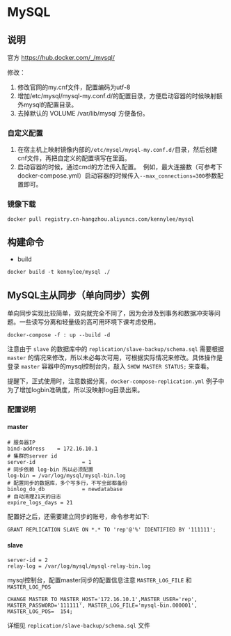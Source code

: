 # MySQL

## 说明

官方 https://hub.docker.com/_/mysql/

修改：

1. 修改官网的my.cnf文件，配置编码为utf-8
2. 增加/etc/mysql/mysql-my.conf.d/的配置目录，方便启动容器的时候映射额外mysql的配置目录。
3. 去掉默认的 VOLUME /var/lib/mysql 方便备份。

### 自定义配置

1. 在宿主机上映射镜像内部的`/etc/mysql/mysql-my.conf.d/`目录，然后创建cnf文件，再把自定义的配置填写在里面。
2. 启动容器的时候，通过cmd的方法传入配置。  例如，最大连接数（可参考下docker-compose.yml）启动容器的时候传入`--max_connections=300`参数配置即可。


### 镜像下载

```
docker pull registry.cn-hangzhou.aliyuncs.com/kennylee/mysql
```

## 构建命令 

* build

```
docker build -t kennylee/mysql ./
```

## MySQL主从同步（单向同步）实例

单向同步实现比较简单，双向就完全不同了，因为会涉及到事务和数据冲突等问题。一些读写分离和轻量级的高可用环境下课考虑使用。

```
docker-compose -f : up --build -d
```

注意由于 `slave` 的数据库中的 `replication/slave-backup/schema.sql` 需要根据 `master` 的情况来修改，所以未必每次可用，可根据实际情况来修改。具体操作是登录 `master` 容器中的mysql控制台内，敲入 `SHOW MASTER STATUS;` 来查看。

提醒下，正式使用时，注意数据分离，`docker-compose-replication.yml` 例子中为了增加logbin准确度，所以没映射log目录出来。

### 配置说明

#### master

```
# 服务器IP
bind-address	= 172.16.10.1
# 集群的server id 
server-id               = 1
# 同步依赖 log-bin 所以必须配置
log-bin = /var/log/mysql/mysql-bin.log
# 配置同步的数据库，多个写多行，不写全部都备份
binlog_do_db            = newdatabase
# 自动清理21天的日志
expire_logs_days = 21
```

配置好之后，还需要建立同步的账号，命令参考如下:

```
GRANT REPLICATION SLAVE ON *.* TO 'rep'@'%' IDENTIFIED BY '111111';
```

#### slave

```
server-id = 2
relay-log = /var/log/mysql/mysql-relay-bin.log
```

mysql控制台，配置master同步的配置信息注意 `MASTER_LOG_FILE` 和 `MASTER_LOG_POS`

```
CHANGE MASTER TO MASTER_HOST='172.16.10.1',MASTER_USER='rep', MASTER_PASSWORD='111111', MASTER_LOG_FILE='mysql-bin.000001', MASTER_LOG_POS=  154;
```

详细见 `replication/slave-backup/schema.sql` 文件

